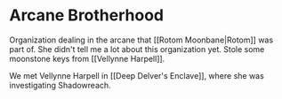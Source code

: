 # Arcane Brotherhood
Organization dealing in the arcane that [[Rotom Moonbane|Rotom]] was part of. She didn't tell me a lot about this organization yet. Stole some moonstone keys from [[Vellynne Harpell]].

We met Vellynne Harpell in [[Deep Delver's Enclave]], where she was investigating Shadowreach.